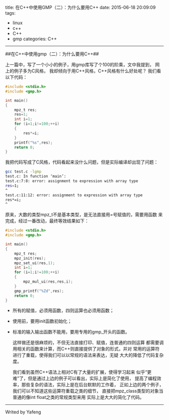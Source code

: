 title: 在C++中使用GMP（二）：为什么要用C++
date: 2015-06-18 20:09:09
tags:
- linux
- c++
- C++
- gmp
categories: C++
---
##在C++中使用gmp（二）：为什么要用C++##

   上一篇中，写了一个小小的例子，用gmp库写了个100的阶乘，文中我提到，
网上的例子多为C风格，  我却倾向于用C++风格，C++风格有什么好处呢？
我们看以下代码：
```C
#include <stdio.h>
#include <gmp.h>

int main()
{
    mpz_t res;
    res=1;
    int i=1;
    for (i=1;i!=100;++i)
    {
        res*=i;
    }
    printf("%s",res);
    return 0;
}

```
我把代码写成了C风格，代码看起来没什么问题，但是实际编译却出现了问题：
```bash
gcc test.c -lgmp
test.c: In function ‘main’:
test.c:7:8: error: assignment to expression with array type
res=1;
^
test.c:11:12: error: assignment to expression with array type
res*=i;
^
```
原来，大数的类型mpz_t不是基本类型，是无法直接用=号赋值的，需要用函数
来完成，经过一番改动，最终等效结果如下：
```C
#include <stdio.h>
#include <gmp.h>

int main()
{
    mpz_t res;
    mpz_init(res);
    mpz_set_ui(res,1);
    int i=1;
    for (i=1;i!=100;++i)
    {
        mpz_mul_ui(res,res,i);
    }
    gmp_printf("%Zd",res);
    return 0;
}
```
- 所有的赋值，必须用函数，四则运算也必须用函数；
- 使用前，要用init函数初始化；
- 标准的输入输出函数不能用，要用专用的gmp_开头的函数。

   这样做还是很麻烦的，不但无法直接打印、赋值，连普通的四则运算
都需要调用相关的函数来计算，而C++则直接提供了对象的形式，并对
常用的运算符进行了重载，使得我们可以以常规的语法来表达，无疑
大大的降低了代码复杂度。

   我们看到虽然C++语法上相对C有了大量的扩展，使得学习起来
似乎“更难”了，但是通过上边的例子可以看出，实际上是简化了使用，
提高了编程效率，那些复杂的语法，实际上是在后台默默的工作着，
正如上边的两个例子，我们可以不知道这些运算符重载之类的细节，
直接把mpz_class类型的对象当普通的像int float之类的常规类型来用
实际上是大大的简化了代码。



---
Writed by Yafeng
